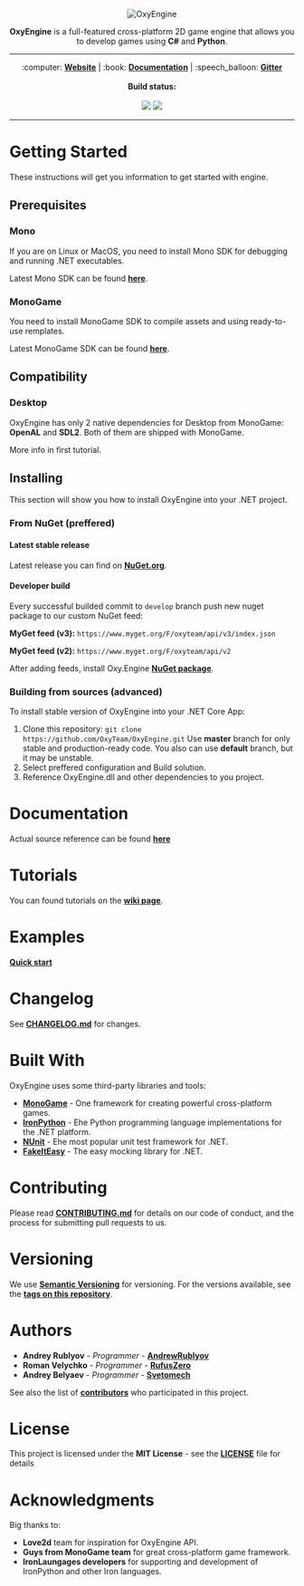 <p align="center">
  <img src="https://i.imgur.com/BjjCdjB.png" alt="OxyEngine">
</p>

<p align="center">
  <b>OxyEngine</b> is a full-featured cross-platform 2D game engine that allows you to develop games using <b>C#</b> and <b>Python</b>.
</p>

---

<p align="center">
  :computer: <b><a href="http://oxyengine.org/">Website</a></b> | 
  :book: <b><a href="http://docs.oxyengine.org/">Documentation</a></b> | 
  :speech_balloon: <b><a href="https://gitter.im/OxyEngine/Lobby">Gitter</a></b><br><br>
  <b>Build status:</b><br><br>
  <a href="https://ci.appveyor.com/project/AndrewRublyov/oxyengine-y2q1n/branch/develop"><img src="https://ci.appveyor.com/api/projects/status/tyg13hjkm01vb3yd/branch/develop?svg=true&passingText=develop%20-%20OK&failingText=develop%20-%20Fails"></a> 
  <a href="https://ci.appveyor.com/project/AndrewRublyov/oxyengine-y2q1n/branch/master"><img src="https://ci.appveyor.com/api/projects/status/tyg13hjkm01vb3yd/branch/master?svg=true&passingText=master%20-%20OK&failingText=master%20-%20Fails"></a>
</p>

---

# Getting Started

These instructions will get you information to get started with engine.


## Prerequisites

### Mono

If you are on Linux or MacOS, you need to install Mono SDK for debugging and running .NET executables.

Latest Mono SDK can be found **[here](https://www.mono-project.com/download/stable/)**.

### MonoGame

You need to install MonoGame SDK to compile assets and using ready-to-use remplates.

Latest MonoGame SDK can be found **[here](http://www.monogame.net/downloads/)**.


## Compatibility

### Desktop
OxyEngine has only 2 native dependencies for Desktop from MonoGame: **OpenAL** and **SDL2**. Both of them are shipped with MonoGame.

More info in first tutorial.


## Installing
This section will show you how to install OxyEngine into your .NET project.

### From NuGet (preffered)

#### Latest stable release

Latest release you can find on **[NuGet.org](https://www.nuget.org/packages?q=OxyEngine)**.

#### Developer build

Every successful builded commit to `develop` branch push new nuget package to our custom NuGet feed:

**MyGet feed (v3):** `https://www.myget.org/F/oxyteam/api/v3/index.json`

**MyGet feed (v2):** `https://www.myget.org/F/oxyteam/api/v2`

After adding feeds, install Oxy.Engine **[NuGet package](https://www.myget.org/feed/oxyteam/package/nuget/OxyEngine.Desktop)**.

### Building from sources (advanced)
To install stable version of OxyEngine into your .NET Core App:
1. Сlone this repository:
 `git clone https://github.com/OxyTeam/OxyEngine.git` 
  Use **master** branch for only stable and production-ready code. 
  You also can use **default** branch, but it may be unstable.
2. Select preffered configuration and Build solution.
3. Reference OxyEngine.dll and other dependencies to you project.
  

# Documentation

Actual source reference can be found **[here](https://oxyteam.github.io/docs/)** 

# Tutorials

You can found tutorials on the **[wiki page](wiki)**.
  

# Examples

**[Quick start](https://github.com/OxyTeam/WIki/tree/master/Tutorials/quick-start-for-building-prototypes/QuickStart)**


# Changelog

See **[CHANGELOG.md](CHANGELOG.md)** for changes.


# Built With

OxyEngine uses some third-party libraries and tools:

* **[MonoGame](http://www.monogame.net/)** - One framework for creating powerful cross-platform games.
* **[IronPython](http://ironpython.net/)** - Еhe Python programming language implementations for the .NET platform.
* **[NUnit](http://nunit.org/)** - Еhe most popular unit test framework for .NET.
* **[FakeItEasy](https://fakeiteasy.github.io/)** - The easy mocking library for .NET.


# Contributing

Please read **[CONTRIBUTING.md](CONTRIBUTING.md)** for details on our code of conduct, and the process for submitting pull requests to us.


# Versioning

We use **[Semantic Versioning](http://semver.org/)** for versioning. For the versions available, see the **[tags on this repository](https://github.com/OxyTeam/OxyEngine/tags)**. 


# Authors

* **Andrey Rublyov** - *Programmer* - **[AndrewRublyov](https://github.com/AndrewRublyov)**
* **Roman Velychko** - *Programmer* - **[RufusZero](https://github.com/RufusZero)**
* **Andrey Belyaev** - *Programmer* - **[Svetomech](https://github.com/Svetomech)**

See also the list of **[contributors](https://github.com/OxyTeam/OxyEngine/contributors)** who participated in this project.


# License

This project is licensed under the **MIT License** - see the **[LICENSE](LICENSE)** file for details


# Acknowledgments

Big thanks to:
* **Love2d** team for inspiration for OxyEngine API.
* **Guys from MonoGame team** for great cross-platform game framework.
* **IronLaungages developers** for supporting and development of IronPython and other Iron languages.

